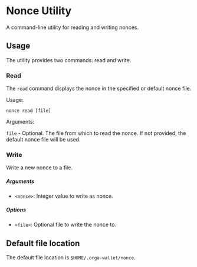 # Nonce Utility
A command-line utility for reading and writing nonces.

## Usage
The utility provides two commands: read and write.

### Read

The ``read`` command displays the nonce in the specified or default nonce file.

Usage:

`nonce read [file]`

Arguments:

`file` - Optional. The file from which to read the nonce. If not provided, the default nonce file will be used.

### Write

Write a new nonce to a file.

##### Arguments

- `<nonce>`: Integer value to write as nonce.

##### Options

- `<file>`: Optional file to write the nonce to.

## Default file location

The default file location is `$HOME/.orga-wallet/nonce`.
